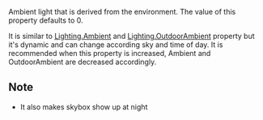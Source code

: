 Ambient light that is derived from the environment. The value of this property defaults to 0.

It is similar to [Lighting.Ambient](https://developer.roblox.com/en-us/api-reference/property/Lighting/Ambient) and [Lighting.OutdoorAmbient](https://developer.roblox.com/en-us/api-reference/property/Lighting/OutdoorAmbient) property but it's dynamic and can change according sky and time of day. It is recommended when this property is increased, Ambient and OutdoorAmbient are decreased accordingly.

Note
----

*   It also makes skybox show up at night